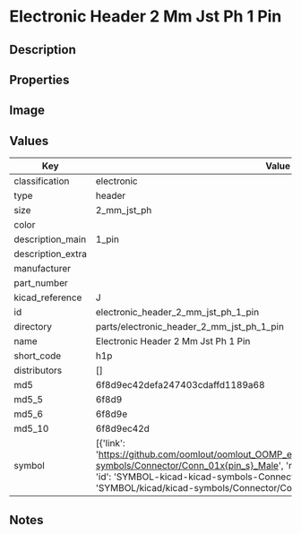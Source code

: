 # Electronic Header 2 Mm Jst Ph 1 Pin

## Description

## Properties


## Image


## Values

| Key | Value |
| --- | --- |
| classification | electronic |
| type | header |
| size | 2_mm_jst_ph |
| color |  |
| description_main | 1_pin |
| description_extra |  |
| manufacturer |  |
| part_number |  |
| kicad_reference | J |
| id | electronic_header_2_mm_jst_ph_1_pin |
| directory | parts/electronic_header_2_mm_jst_ph_1_pin |
| name | Electronic Header 2 Mm Jst Ph 1 Pin |
| short_code | h1p |
| distributors | [] |
| md5 | 6f8d9ec42defa247403cdaffd1189a68 |
| md5_5 | 6f8d9 |
| md5_6 | 6f8d9e |
| md5_10 | 6f8d9ec42d |
| symbol | [{'link': 'https://github.com/oomlout/oomlout_OOMP_eda_V2/tree/main/SYMBOL/kicad/kicad-symbols/Connector/Conn_01x{pin_s}_Male', 'name': 'Connector : Conn_01x01_Male', 'id': 'SYMBOL-kicad-kicad-symbols-Connector-Conn_01x01_Male', 'directory': 'SYMBOL/kicad/kicad-symbols/Connector/Conn_01x01_Male/'}] |

## Notes

